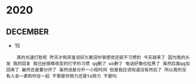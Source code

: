 # 2020
## DECEMBER
* 15  
```
    真的光速打脸呢 昨天才和宋皇说好久都没吵架感觉还挺不习惯的 今天就来了 因为我的头发 我的回复 我已经很难改变的打字的习惯 qq删了 wx删了 电话好像也拉黑了 虽然后面qq加回来了 最终还是要分开了 虽然说是分开一小段时间 但是我应该知道没有然后了 所以真的没有人会一直和你在一起 不管是你努力还是ta努力 不是吗
```